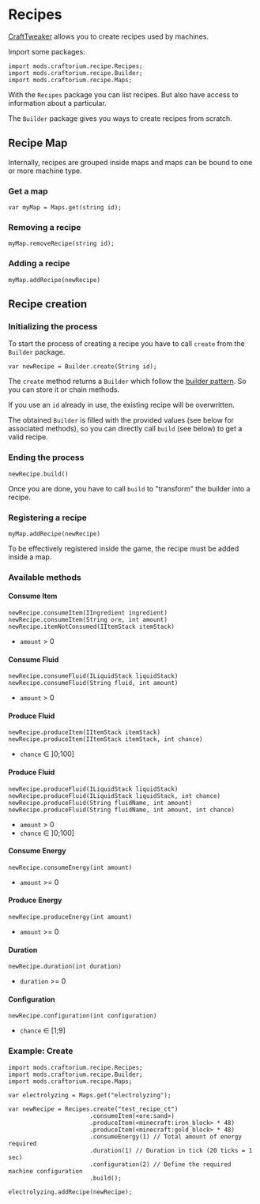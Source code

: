 # Recipes

[CraftTweaker](https://www.curseforge.com/minecraft/mc-mods/crafttweaker) allows you to create recipes used by machines.

Import some packages:

```ZenScript
import mods.craftorium.recipe.Recipes;
import mods.craftorium.recipe.Builder;
import mods.craftorium.recipe.Maps;
```

With the `Recipes` package you can list recipes. But also have access to information about a particular.

The `Builder` package gives you ways to create recipes from scratch.

## Recipe Map

Internally, recipes are grouped inside maps and maps can be bound to one or more machine type.

### Get a map

```ZenScript
var myMap = Maps.get(string id);
```

### Removing a recipe

```ZenScript
myMap.removeRecipe(string id);
```

### Adding a recipe

```ZenScript
myMap.addRecipe(newRecipe)
```

## Recipe creation

### Initializing the process

To start the process of creating a recipe you have to call `create` from the `Builder` package.

```ZenScript
var newRecipe = Builder.create(String id);
```

The `create` method returns a `Builder` which follow the [builder pattern](https://en.wikipedia.org/wiki/Builder_pattern). So you can store it or chain methods.

If you use an `id` already in use, the existing recipe will be overwritten.

The obtained `Builder` is filled with the provided values (see below for associated methods), so you can directly call `build` (see below) to get a valid recipe.

### Ending the process

```ZenScript
newRecipe.build()
```

Once you are done, you have to call `build` to "transform" the builder into a recipe.

### Registering a recipe

```ZenScript
myMap.addRecipe(newRecipe)
```

To be effectively registered inside the game, the recipe must be added inside a map.

### Available methods

#### Consume Item

```ZenScript
newRecipe.consumeItem(IIngredient ingredient)
newRecipe.consumeItem(String ore, int amount)
newRecipe.itemNotConsumed(IItemStack itemStack)
```

- `amount` > 0

#### Consume Fluid

```ZenScript
newRecipe.consumeFluid(ILiquidStack liquidStack)
newRecipe.consumeFluid(String fluid, int amount)
```

- `amount` > 0

#### Produce Fluid

```ZenScript
newRecipe.produceItem(IItemStack itemStack)
newRecipe.produceItem(IItemStack itemStack, int chance)
```

- `chance` ∈ ]0;100]

#### Produce Fluid

```ZenScript
newRecipe.produceFluid(ILiquidStack liquidStack)
newRecipe.produceFluid(ILiquidStack liquidStack, int chance)
newRecipe.produceFluid(String fluidName, int amount)
newRecipe.produceFluid(String fluidName, int amount, int chance)
```

- `amount` > 0
- `chance` ∈ ]0;100]

#### Consume Energy

```ZenScript
newRecipe.consumeEnergy(int amount)
```

- `amount` >= 0

#### Produce Energy

```ZenScript
newRecipe.produceEnergy(int amount)
```

- `amount` >= 0

#### Duration

```ZenScript
newRecipe.duration(int duration)
```

- `duration` >= 0

#### Configuration

```ZenScript
newRecipe.configuration(int configuration)
```

- `chance` ∈ [1;9]

### Example: Create

```ZenScript
import mods.craftorium.recipe.Recipes;
import mods.craftorium.recipe.Builder;
import mods.craftorium.recipe.Maps;

var electrolyzing = Maps.get("electrolyzing");

var newRecipe = Recipes.create("test_recipe_ct")
                       .consumeItem(<ore:sand>)
                       .produceItem(<minecraft:iron_block> * 48)
                       .produceItem(<minecraft:gold_block> * 48)
                       .consumeEnergy(1) // Total amount of energy required
                       .duration(1) // Duration in tick (20 ticks = 1 sec)
                       .configuration(2) // Define the required machine configuration
                       .build();

electrolyzing.addRecipe(newRecipe);
```